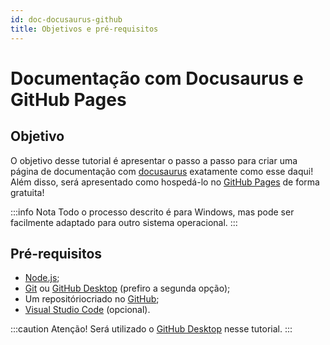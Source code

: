 ```yaml
---
id: doc-docusaurus-github
title: Objetivos e pré-requisitos
---
```


# Documentação com Docusaurus e GitHub Pages

## Objetivo
O objetivo desse tutorial é apresentar o passo a passo para criar uma página de documentação com [docusaurus](https://docusaurus.io/) exatamente como esse daqui! Além disso, será apresentado como hospedá-lo no [GitHub Pages](https://pages.github.com/) de forma gratuita!

:::info Nota
Todo o processo descrito é para Windows, mas pode ser facilmente adaptado para outro sistema operacional.
::: 

## Pré-requisitos
- [Node.js](https://nodejs.org/en/download/);
- [Git](https://git-scm.com/) ou [GitHub Desktop](https://desktop.github.com/) (prefiro a segunda opção);
- Um repositóriocriado  no [GitHub](https://github.com/);
- [Visual Studio Code](https://code.visualstudio.com/) (opcional).

:::caution Atenção!
Será utilizado o [GitHub Desktop](https://desktop.github.com/) nesse tutorial.
:::
